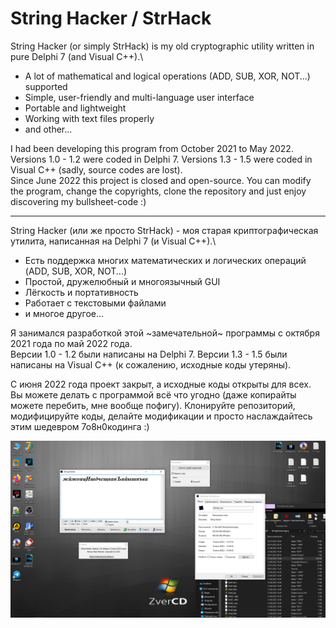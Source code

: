 # String Hacker / StrHack

String Hacker (or simply StrHack) is my old cryptographic utility written in pure Delphi 7 (and Visual C++).\

* A lot of mathematical and logical operations (ADD, SUB, XOR, NOT...) supported
* Simple, user-friendly and multi-language user interface
* Portable and lightweight
* Working with text files properly
* and other...

I had been developing this program from October 2021 to May 2022.\
Versions 1.0 - 1.2 were coded in Delphi 7. Versions 1.3 - 1.5 were coded in Visual C++ (sadly, source codes are lost).\
Since June 2022 this project is closed and open-source. You can modify the program, change the copyrights, clone the repository and just enjoy discovering my bullsheet-code :)

-----------------------

String Hacker (или же просто StrHack) - моя старая криптографическая утилита, написанная на Delphi 7 (и Visual C++).\

* Есть поддержка многих математических и логических операций (ADD, SUB, XOR, NOT...)
* Простой, дружелюбный и многоязычный GUI
* Лёгкость и портативность
* Работает с текстовыми файлами
* и многое другое...

Я занимался разработкой этой ~замечательной~ программы с октября 2021 года по май 2022 года.\
Версии 1.0 - 1.2 были написаны на Delphi 7. Версии 1.3 - 1.5 были написаны на Visual C++ (к сожалению, исходные коды утеряны).

С июня 2022 года проект закрыт, а исходные коды открыты для всех. Вы можете делать с программой всё что угодно (даже копирайты можете перебить, мне вообще пофигу). Клонируйте репозиторий, модифицируйте коды, делайте модификации и просто наслаждайтесь этим шедевром 7о8н0кодинга :)

![](scr.png)
